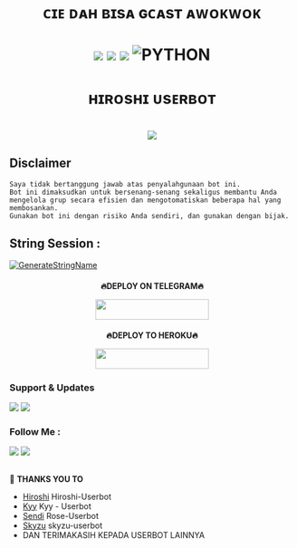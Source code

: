 <h1 align="center"> ᴄɪᴇ ᴅᴀʜ ʙɪsᴀ ɢᴄᴀsᴛ ᴀᴡᴏᴋᴡᴏᴋ<h1 align="center">


<p align="center">
    <a href="https://github.com/UserbotMaps/Hiroshi-Userbot/commits/Hiroshi-Userbot"><img src="https://img.shields.io/github/last-commit/UserbotMaps/Hiroshi-Userbot?color=ff0000&logo=github&logoColor=ffffff&style=for-the-badge" /></a>
    <a href="https://github.com/UserbotMaps/Hiroshi-Userbot"> <img src="https://img.shields.io/github/repo-size/UserbotMaps/Hiroshi-Userbot?logo=github&style=for-the-badge" /></a>
    <a href="https://pypi.org/project/Telethon/"><img src="https://img.shields.io/pypi/v/telethon?color=important&label=telethon&logo=python&logoColor=brightgreen&style=for-the-badge" /></a>
    <img alt="PYTHON" src="https://img.shields.io/badge/PYTHON-v3.9.6-purple?style=for-the-badge&logo=appveyor"/>
    </p>

<h1 align="center"> ʜɪʀᴏsʜɪ ᴜsᴇʀʙᴏᴛ <h1 align="center">


<p align="center">
  <img src="https://telegra.ph/file/040c6a31ae08e75059ccf.jpg">
</p>


## Disclaimer

```
Saya tidak bertanggung jawab atas penyalahgunaan bot ini.
Bot ini dimaksudkan untuk bersenang-senang sekaligus membantu Anda
mengelola grup secara efisien dan mengotomatiskan beberapa hal yang membosankan.
Gunakan bot ini dengan risiko Anda sendiri, dan gunakan dengan bijak.
```


## String Session :
[![GenerateStringName](https://img.shields.io/badge/repl.it-generateStringName-white)](https://replit.com/@rizkyhmdanii16/StringSession)

<h4 align="center"> 🔥DEPLOY ON TELEGRAM🔥 </p>
<p align="center"><a href="https://telegram.dog/XTZ_HerokuBot?start=VXNlcmJvdE1hcHMvSGlyb3NoaS1Vc2VyYm90IEhpcm9zaGktVXNlcmJvdA"> <img src="https://img.shields.io/badge/Deploy%20On%20Telegram-blue?style=for-the-badge&logo=telegram" width="200" height="35.60" /></a></p>

<h4 align="center"> 🔥DEPLOY TO HEROKU🔥 </p>
<p align="center"><a href="https://heroku.com/deploy?template=https://github.com/UserbotMaps/Hiroshi-Userbot/tree/Hiroshi-Userbot"> <img src="https://img.shields.io/badge/DEPLOY%20TO%20HEROKU-indigo?style=flat&logo=heroku" width="200" height="35.60" /></a></p>


### Support & Updates 
<a href="https://t.me/hiroshisupport"><img src="https://img.shields.io/badge/Join-Group%20Support-red.svg?style=for-the-badge&logo=Telegram"></a> <a href="https://t.me/hiroshimabes"><img src="https://img.shields.io/badge/Join-Updates%20Channel-white.svg?style=for-the-badge&logo=Telegram"></a>

### Follow Me :
<p align="left">
<a href="https://github.com/UserbotMaps"><img src="https://img.shields.io/badge/GitHub-Follow%20on%20GitHub-inactive.svg?logo=github"></a> <a href="https://instagram.com/ismail.neey"><img src="https://img.shields.io/badge/Instagram-Follow%20on%20Instagram-important.svg?logo=instagram"></a>
</p>

##

🔰 **THANKS YOU TO**
*   [Hiroshi](https://github.com/UserbotMaps/Hiroshi-Userbot) Hiroshi-Userbot
*   [Kyy](https://github.com/muhammadrizky16/Kyy-Userbot)   Kyy - Userbot
*   [Sendi](https://github.com/SendiAp/Rose-Userbot)   Rose-Userbot
*   [Skyzu](https://github.com/Skyzu/skyzu-userbot)   skyzu-userbot
*   DAN TERIMAKASIH KEPADA USERBOT LAINNYA
